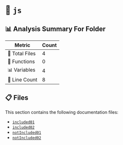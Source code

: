 # 📁 `js`

## 📊 Analysis Summary For Folder

| Metric | Count |
|--------|-------|
| 📁 Total Files | 4 |
| 🔧 Functions | 0 |
| 📊 Variables | 4 |
| 🔢 Line Count | 8 |


## 📋 Files

This section contains the following documentation files:

- [`included01`](./included01.md)
- [`included02`](./included02.md)
- [`notIncluded01`](./notIncluded01.md)
- [`notIncluded02`](./notIncluded02.md)